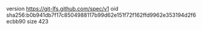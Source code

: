 version https://git-lfs.github.com/spec/v1
oid sha256:b0b941db7f17c8504988117b99d62e151f72f162ffd9962e353194d2f6ecbb90
size 423
